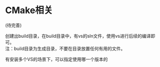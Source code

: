 # CMake相关
(待完善)

创建出build目录，在build目录中，有vs的sln文件，使用vs进行后续的编译即可。    
注：build目录为生成目录，不要在目录放置任何有用的文件。     

有安装多个VS的场景下，可以指定使用哪一个版本的
